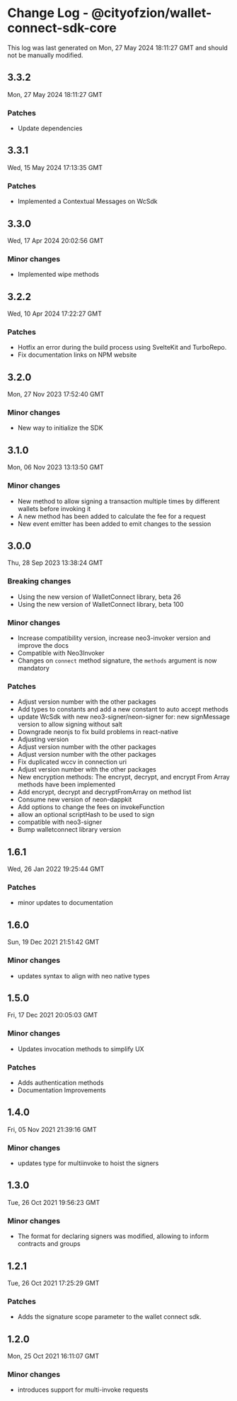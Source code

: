 # Change Log - @cityofzion/wallet-connect-sdk-core

This log was last generated on Mon, 27 May 2024 18:11:27 GMT and should not be manually modified.

## 3.3.2
Mon, 27 May 2024 18:11:27 GMT

### Patches

- Update dependencies

## 3.3.1
Wed, 15 May 2024 17:13:35 GMT

### Patches

- Implemented a Contextual Messages on WcSdk

## 3.3.0
Wed, 17 Apr 2024 20:02:56 GMT

### Minor changes

- Implemented wipe methods

## 3.2.2
Wed, 10 Apr 2024 17:22:27 GMT

### Patches

- Hotfix an error during the build process using SvelteKit and TurboRepo.
- Fix documentation links on NPM website

## 3.2.0
Mon, 27 Nov 2023 17:52:40 GMT

### Minor changes

- New way to initialize the SDK

## 3.1.0
Mon, 06 Nov 2023 13:13:50 GMT

### Minor changes

- New method to allow signing a transaction multiple times by different wallets before invoking it
- A new method has been added to calculate the fee for a request
- New event emitter has been added to emit changes to the session

## 3.0.0
Thu, 28 Sep 2023 13:38:24 GMT

### Breaking changes

- Using the new version of WalletConnect library, beta 26
- Using the new version of WalletConnect library, beta 100

### Minor changes

- Increase compatibility version, increase neo3-invoker version and improve the docs
- Compatible with Neo3Invoker
- Changes on `connect` method signature, the `methods` argument is now mandatory

### Patches

- Adjust version number with the other packages
- Add types to constants and add a new constant to auto accept methods 
- update WcSdk with new neo3-signer/neon-signer for: new signMessage version to allow signing without salt
- Downgrade neonjs to fix build problems in react-native
- Adjusting version
- Adjust version number with the other packages
- Adjust version number with the other packages
- Fix duplicated wccv in connection uri
- Adjust version number with the other packages
- New encryption methods: The encrypt, decrypt, and encrypt From Array methods have been implemented
- Add encrypt, decrypt and decryptFromArray on method list
- Consume new version of neon-dappkit
- Add options to change the fees on invokeFunction
- allow an optional scriptHash to be used to sign
- compatible with neo3-signer
- Bump walletconnect library version

## 1.6.1
Wed, 26 Jan 2022 19:25:44 GMT

### Patches

- minor updates to documentation

## 1.6.0
Sun, 19 Dec 2021 21:51:42 GMT

### Minor changes

- updates syntax to align with neo native types

## 1.5.0
Fri, 17 Dec 2021 20:05:03 GMT

### Minor changes

- Updates invocation methods to simplify UX

### Patches

- Adds authentication methods
- Documentation Improvements

## 1.4.0
Fri, 05 Nov 2021 21:39:16 GMT

### Minor changes

- updates type for multiinvoke to hoist the signers

## 1.3.0
Tue, 26 Oct 2021 19:56:23 GMT

### Minor changes

- The format for declaring signers was modified, allowing to inform contracts and groups

## 1.2.1
Tue, 26 Oct 2021 17:25:29 GMT

### Patches

- Adds the signature scope parameter to the wallet connect sdk.

## 1.2.0
Mon, 25 Oct 2021 16:11:07 GMT

### Minor changes

- introduces support for multi-invoke requests

